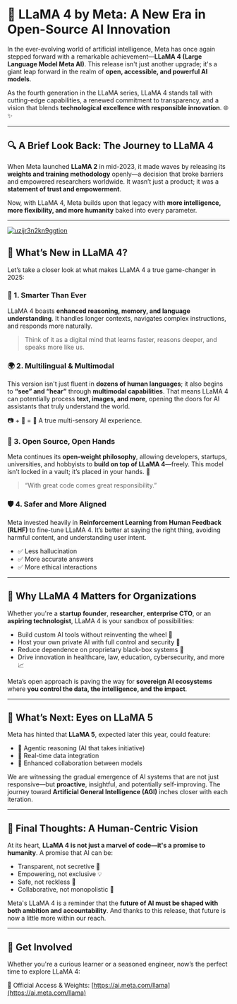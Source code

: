 # 🦙 LLaMA 4 by Meta: A New Era in Open-Source AI Innovation

In the ever-evolving world of artificial intelligence, Meta has once again stepped forward with a remarkable achievement—**LLaMA 4 (Large Language Model Meta AI)**. This release isn't just another upgrade; it's a giant leap forward in the realm of **open, accessible, and powerful AI models**.

As the fourth generation in the LLaMA series, LLaMA 4 stands tall with cutting-edge capabilities, a renewed commitment to transparency, and a vision that blends **technological excellence with responsible innovation**. 🌐✨

* * *

## [](#a-brief-look-back-the-journey-to-llama-4)🔍 A Brief Look Back: The Journey to LLaMA 4

When Meta launched **LLaMA 2** in mid-2023, it made waves by releasing its **weights and training methodology** openly—a decision that broke barriers and empowered researchers worldwide. It wasn’t just a product; it was a **statement of trust and empowerment**.

Now, with LLaMA 4, Meta builds upon that legacy with **more intelligence, more flexibility, and more humanity** baked into every parameter.

* * *

[![uzijr3n2kn9ggtion](https://media2.dev.to/dynamic/image/width=800%2Cheight=%2Cfit=scale-down%2Cgravity=auto%2Cformat=auto/https%3A%2F%2Fdev-to-uploads.s3.amazonaws.com%2Fuploads%2Farticles%2Fuzijr3n2kn9ggdfa6zlh.png)](https://media2.dev.to/dynamic/image/width=800%2Cheight=%2Cfit=scale-down%2Cgravity=auto%2Cformat=auto/https%3A%2F%2Fdev-to-uploads.s3.amazonaws.com%2Fuploads%2Farticles%2Fuzijr3n2kn9ggdfa6zlh.png)

## [](#whats-new-in-llama-4)🚀 What’s New in LLaMA 4?

Let’s take a closer look at what makes LLaMA 4 a true game-changer in 2025:

### [](#1-smarter-than-ever)🧠 1. Smarter Than Ever

LLaMA 4 boasts **enhanced reasoning, memory, and language understanding**. It handles longer contexts, navigates complex instructions, and responds more naturally.

> Think of it as a digital mind that learns faster, reasons deeper, and speaks more like us.

### [](#2-multilingual-amp-multimodal)🌍 2. Multilingual & Multimodal

This version isn't just fluent in **dozens of human languages**; it also begins to **“see” and “hear”** through **multimodal capabilities**. That means LLaMA 4 can potentially process **text, images, and more**, opening the doors for AI assistants that truly understand the world.

📷 + 📝 = 🤖 A true multi-sensory AI experience.

### [](#3-open-source-open-hands)🧩 3. Open Source, Open Hands

Meta continues its **open-weight philosophy**, allowing developers, startups, universities, and hobbyists to **build on top of LLaMA 4**—freely. This model isn’t locked in a vault; it’s placed in your hands. 👐

> “With great code comes great responsibility.”

### [](#4-safer-and-more-aligned)🛡️ 4. Safer and More Aligned

Meta invested heavily in **Reinforcement Learning from Human Feedback (RLHF)** to fine-tune LLaMA 4. It’s better at saying the right thing, avoiding harmful content, and understanding user intent.

*   ✅ Less hallucination
*   ✅ More accurate answers
*   ✅ More ethical interactions

* * *

## [](#why-llama-4-matters-for-organizations)🏢 Why LLaMA 4 Matters for Organizations

Whether you're a **startup founder**, **researcher**, **enterprise CTO**, or an **aspiring technologist**, LLaMA 4 is your sandbox of possibilities:

*   Build custom AI tools without reinventing the wheel 🔧
*   Host your own private AI with full control and security 🔐
*   Reduce dependence on proprietary black-box systems 🧱
*   Drive innovation in healthcare, law, education, cybersecurity, and more 📈

Meta’s open approach is paving the way for **sovereign AI ecosystems** where **you control the data, the intelligence, and the impact**.

* * *

## [](#whats-next-eyes-on-llama-5)🔭 What’s Next: Eyes on LLaMA 5

Meta has hinted that **LLaMA 5**, expected later this year, could feature:

*   🧠 Agentic reasoning (AI that takes initiative)
*   📡 Real-time data integration
*   🤝 Enhanced collaboration between models

We are witnessing the gradual emergence of AI systems that are not just responsive—but **proactive**, insightful, and potentially self-improving. The journey toward **Artificial General Intelligence (AGI)** inches closer with each iteration.

* * *

## [](#final-thoughts-a-humancentric-vision)💬 Final Thoughts: A Human-Centric Vision

At its heart, **LLaMA 4 is not just a marvel of code—it's a promise to humanity**. A promise that AI can be:

*   Transparent, not secretive 🌱
*   Empowering, not exclusive 💡
*   Safe, not reckless 🛑
*   Collaborative, not monopolistic 🤝

Meta's LLaMA 4 is a reminder that the **future of AI must be shaped with both ambition and accountability**. And thanks to this release, that future is now a little more within our reach.

* * *

## [](#get-involved)🔗 Get Involved

Whether you're a curious learner or a seasoned engineer, now’s the perfect time to explore LLaMA 4:

📂 Official Access & Weights: [https://ai.meta.com/llama](https://ai.meta.com/llama)